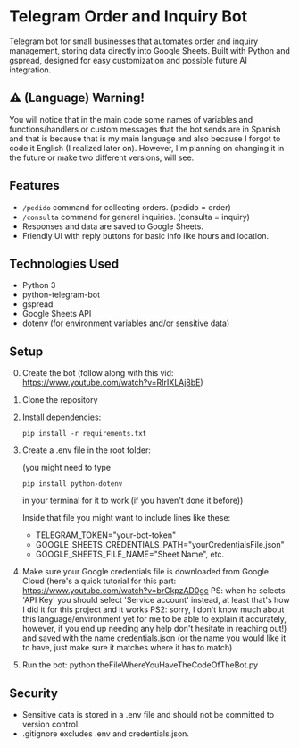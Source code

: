 # Telegram Order and Inquiry Bot

Telegram bot for small businesses that automates order and inquiry management, storing data directly into Google Sheets. Built with Python and gspread, designed for easy customization and possible future AI integration.

## ⚠️ (Language) Warning!

You will notice that in the main code some names of variables and functions/handlers or custom messages that the bot sends are in Spanish and that is because that is my main language and also because I forgot to code it English (I realized later on). However, I'm planning on changing it in the future or make two different versions, will see.

## Features

- `/pedido` command for collecting orders. (pedido = order)
- `/consulta` command for general inquiries. (consulta = inquiry)
- Responses and data are saved to Google Sheets.
- Friendly UI with reply buttons for basic info like hours and location.

## Technologies Used

- Python 3
- python-telegram-bot
- gspread
- Google Sheets API
- dotenv (for environment variables and/or sensitive data)

## Setup

0. Create the bot (follow along with this vid: https://www.youtube.com/watch?v=RIrIXLAj8bE)
1. Clone the repository
2. Install dependencies:
   ```
   pip install -r requirements.txt
3. Create a .env file in the root folder:
   
   (you might need to type
   ```
   pip install python-dotenv
   ```
   in your terminal for it to work (if you haven't done it before))
   
   Inside that file you might want to include lines like these:
   
   - TELEGRAM_TOKEN="your-bot-token"
   - GOOGLE_SHEETS_CREDENTIALS_PATH="yourCredentialsFile.json"
   - GOOGLE_SHEETS_FILE_NAME="Sheet Name", etc.
5. Make sure your Google credentials file is downloaded from Google Cloud (here's a quick tutorial for this part: https://www.youtube.com/watch?v=brCkpzAD0gc PS: when he selects 'API Key' you should select 'Service account' instead, at least that's how I did it for this project and it works PS2: sorry, I don't know much about this language/environment yet for me to be able to explain it accurately, however, if you end up needing any help don't hesitate in reaching out!) and saved with the name credentials.json (or the name you would like it to have, just make sure it matches where it has to match)
6. Run the bot:
   python theFileWhereYouHaveTheCodeOfTheBot.py

## Security

- Sensitive data is stored in a .env file and should not be committed to version control.
- .gitignore excludes .env and credentials.json.
